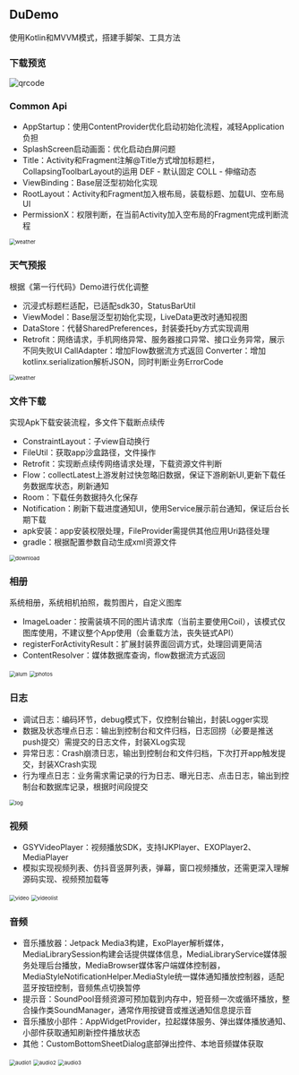 ## DuDemo

使用Kotlin和MVVM模式，搭建手脚架、工具方法

### 下载预览

![qrcode](./images/qrcode.png) 

### Common Api

- AppStartup：使用ContentProvider优化启动初始化流程，减轻Application负担
- SplashScreen启动画面：优化启动白屏问题
- Title：Activity和Fragment注解@Title方式增加标题栏，CollapsingToolbarLayout的运用
          DEF - 默认固定
          COLL - 伸缩动态
- ViewBinding：Base层泛型初始化实现
- RootLayout：Activity和Fragment加入根布局，装载标题、加载UI、空布局UI
-  PermissionX：权限判断，在当前Activity加入空布局的Fragment完成判断流程

<img src="./images/common.gif" alt="weather" style="zoom:67%;" /> 

### 天气预报

根据《第一行代码》Demo进行优化调整
- 沉浸式标题栏适配，已适配sdk30，StatusBarUtil
- ViewModel：Base层泛型初始化实现，LiveData更改时通知视图
- DataStore：代替SharedPreferences，封装委托by方式实现调用
- Retrofit：网络请求，手机网络异常、服务器接口异常、接口业务异常，展示不同失败UI
        CallAdapter：增加Flow数据流方式返回
        Converter：增加kotlinx.serialization解析JSON，同时判断业务ErrorCode

<img src="./images/weather.jpg" alt="weather" style="zoom:67%;" /> 

### 文件下载

实现Apk下载安装流程，多文件下载断点续传
- ConstraintLayout：子view自动换行
- FileUtil：获取app沙盒路径，文件操作
- Retrofit：实现断点续传网络请求处理，下载资源文件判断
- Flow：collectLatest上游发射过快忽略旧数据，保证下游刷新UI,更新下载任务数据库状态，刷新通知
- Room：下载任务数据持久化保存
- Notification：刷新下载进度通知UI，使用Service展示前台通知，保证后台长期下载
- apk安装：app安装权限处理，FileProvider需提供其他应用Uri路径处理
- gradle：根据配置参数自动生成xml资源文件

<img src="./images/download.jpg" alt="download" style="zoom:67%;" /> 

### 相册

系统相册，系统相机拍照，裁剪图片，自定义图库

- ImageLoader：按需装填不同的图片请求库（当前主要使用Coil），该模式仅图库使用，不建议整个App使用（会重载方法，丧失链式API）
- registerForActivityResult：扩展封装界面回调方式，处理回调更简洁
- ContentResolver：媒体数据库查询，flow数据流方式返回

<img src="./images/alum.jpg" alt="alum" style="zoom:67%;" />   <img src="./images/photos.jpg" alt="photos" style="zoom:67%;" />

### 日志

- 调试日志：编码环节，debug模式下，仅控制台输出，封装Logger实现
- 数据及状态埋点日志：输出到控制台和文件归档，日志回捞（必要是推送push提交）需提交的日志文件，封装XLog实现
- 异常日志：Crash崩溃日志，输出到控制台和文件归档，下次打开app触发提交，封装XCrash实现
- 行为埋点日志：业务需求需记录的行为日志、曝光日志、点击日志，输出到控制台和数据库记录，根据时间段提交

<img src="./images/log.jpg" alt="log" style="zoom:67%;" /> 

### 视频

- GSYVideoPlayer：视频播放SDK，支持IJKPlayer、EXOPlayer2、MediaPlayer
- 模拟实现视频列表、仿抖音竖屏列表，弹幕，窗口视频播放，还需更深入理解源码实现、视频预加载等

<img src="./images/video.jpg" alt="video" style="zoom:67%;" /> <img src="./images/videolist.jpg" alt="videolist" style="zoom:67%;" />

### 音频

- 音乐播放器：Jetpack Media3构建，ExoPlayer解析媒体，MediaLibrarySession构建会话提供媒体信息，MediaLibraryService媒体服务处理后台播放，MediaBrowser媒体客户端媒体控制器，MediaStyleNotificationHelper.MediaStyle统一媒体通知播放控制器，适配蓝牙按钮控制，音频焦点切换暂停
- 提示音：SoundPool音频资源可预加载到内存中，短音频一次或循环播放，整合操作类SoundManager，通常作用按键音或推送通知信息提示音
- 音乐播放小部件：AppWidgetProvider，拉起媒体服务、弹出媒体播放通知、小部件获取通知刷新控件播放状态
- 其他：CustomBottomSheetDialog底部弹出控件、本地音频媒体获取

<img src="./images/audio1.jpg" alt="audio1" style="zoom:67%;" /> <img src="./images/audio2.jpg" alt="audio2" style="zoom:67%;" /> <img src="./images/audio3.jpg" alt="audio3" style="zoom:67%;" />
